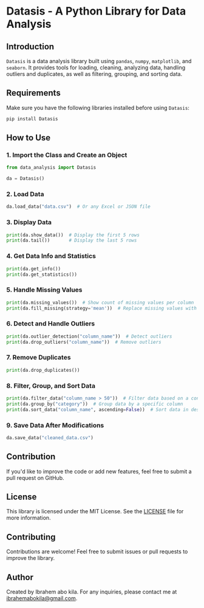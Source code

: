 # Datasis - A Python Library for Data Analysis

## Introduction
`Datasis` is a data analysis library built using `pandas`, `numpy`, `matplotlib`, and `seaborn`. It provides tools for loading, cleaning, analyzing data, handling outliers and duplicates, as well as filtering, grouping, and sorting data.

## Requirements
Make sure you have the following libraries installed before using `Datasis`:
```bash
pip install Datasis
```

## How to Use
### 1. Import the Class and Create an Object
```python
from data_analysis import Datasis

da = Datasis()
```

### 2. Load Data
```python
da.load_data("data.csv")  # Or any Excel or JSON file
```

### 3. Display Data
```python
print(da.show_data())  # Display the first 5 rows
print(da.tail())       # Display the last 5 rows
```

### 4. Get Data Info and Statistics
```python
print(da.get_info())
print(da.get_statistics())
```

### 5. Handle Missing Values
```python
print(da.missing_values())  # Show count of missing values per column
print(da.fill_missing(strategy='mean'))  # Replace missing values with the mean
```

### 6. Detect and Handle Outliers
```python
print(da.outlier_detection("column_name"))  # Detect outliers
print(da.drop_outliers("column_name"))  # Remove outliers
```

### 7. Remove Duplicates
```python
print(da.drop_duplicates())
```

### 8. Filter, Group, and Sort Data
```python
print(da.filter_data("column_name > 50"))  # Filter data based on a condition
print(da.group_by("category"))  # Group data by a specific column
print(da.sort_data("column_name", ascending=False))  # Sort data in descending order
```

### 9. Save Data After Modifications
```python
da.save_data("cleaned_data.csv")
```

## Contribution
If you'd like to improve the code or add new features, feel free to submit a pull request on GitHub.

## License
This library is licensed under the MIT License. See the [LICENSE](LICENSE) file for more information.
## Contributing
Contributions are welcome! Feel free to submit issues or pull requests to improve the library.
## Author
Created by Ibrahem abo kila. For any inquiries, please contact me at ibrahemabokila@gmail.com.
